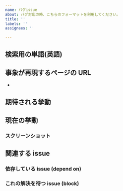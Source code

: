 ```yaml
---
name: バグissue
about: バグ対応の時、こちらのフォーマットを利用してください。
title: ''
labels: ''
assignees: ''

---
```


## 検索用の単語(英語)

<!-- REQUIRED -->

## 事象が再現するページの URL

-

<!-- REQUIRED -->

## 期待される挙動

## 現在の挙動

### スクリーンショット

## 関連する issue

### 依存している issue (depend on)

### これの解決を待つ issue (block)
